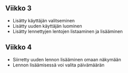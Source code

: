 ## Viikko 3

- Lisätty käyttäjän valitseminen
- Lisätty uuden käyttäjän luominen
- Lisätty lennettyjen lentojen listaaminen ja lisääminen

## Viikko 4

- Siirretty uuden lennon lisääminen omaan näkymään
- Lennon lisäämisessä voi valita päivämäärän
